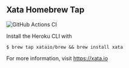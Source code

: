 ## Xata Homebrew Tap

![GitHub Actions CI](https://github.com/xataio/homebrew-brew/actions/workflows/test.yml/badge.svg)

Install the Heroku CLI with

    $ brew tap xataio/brew && brew install xata

For more information, visit https://xata.io
